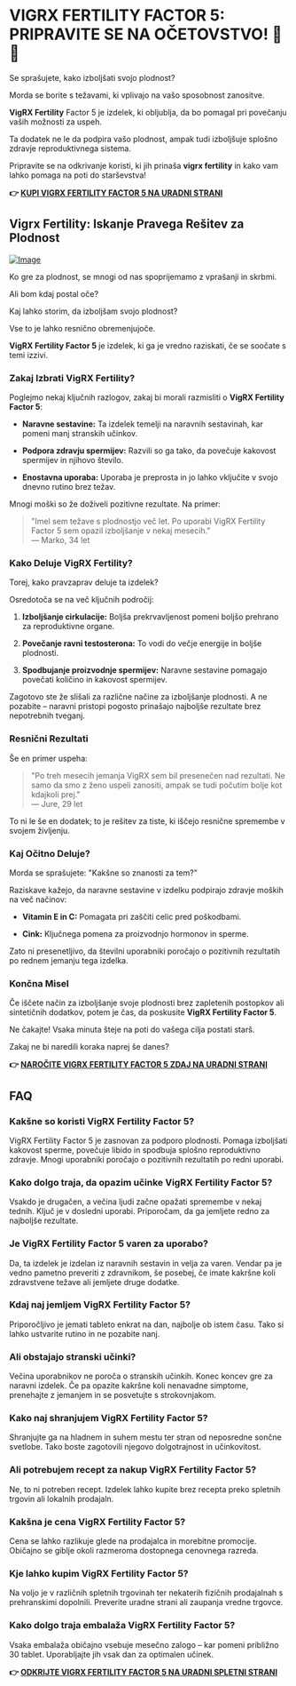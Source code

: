 # VIGRX FERTILITY FACTOR 5: PRIPRAVITE SE NA OČETOVSTVO! 👶✨

Se sprašujete, kako izboljšati svojo plodnost? 

Morda se borite s težavami, ki vplivajo na vašo sposobnost zanositve. 

**VigRX Fertility** Factor 5 je izdelek, ki obljublja, da bo pomagal pri povečanju vaših možnosti za uspeh. 

Ta dodatek ne le da podpira vašo plodnost, ampak tudi izboljšuje splošno zdravje reproduktivnega sistema. 

Pripravite se na odkrivanje koristi, ki jih prinaša **vigrx fertility** in kako vam lahko pomaga na poti do starševstva!



**👉 [KUPI VIGRX FERTILITY FACTOR 5 NA URADNI STRANI](https://gchaffi.com/f1oNiWpr)**

## Vigrx Fertility: Iskanje Pravega Rešitev za Plodnost

[![Image](https://www2.sellhealth.com/139/fertility-factor-5-3-1.jpg)](https://gchaffi.com/f1oNiWpr)

Ko gre za plodnost, se mnogi od nas spoprijemamo z vprašanji in skrbmi. 

Ali bom kdaj postal oče? 

Kaj lahko storim, da izboljšam svojo plodnost? 

Vse to je lahko resnično obremenjujoče. 

**VigRX Fertility Factor 5** je izdelek, ki ga je vredno raziskati, če se soočate s temi izzivi.

### Zakaj Izbrati VigRX Fertility?

Poglejmo nekaj ključnih razlogov, zakaj bi morali razmisliti o **VigRX Fertility Factor 5**:

- **Naravne sestavine:** Ta izdelek temelji na naravnih sestavinah, kar pomeni manj stranskih učinkov.
  
- **Podpora zdravju spermijev:** Razvili so ga tako, da povečuje kakovost spermijev in njihovo število.

- **Enostavna uporaba:** Uporaba je preprosta in jo lahko vključite v svojo dnevno rutino brez težav.

Mnogi moški so že doživeli pozitivne rezultate. Na primer:

> "Imel sem težave s plodnostjo več let. Po uporabi VigRX Fertility Factor 5 sem opazil izboljšanje v nekaj mesecih."  
> — Marko, 34 let

### Kako Deluje VigRX Fertility?

Torej, kako pravzaprav deluje ta izdelek? 

Osredotoča se na več ključnih področij:

1. **Izboljšanje cirkulacije:** Boljša prekrvavljenost pomeni boljšo prehrano za reproduktivne organe.
   
2. **Povečanje ravni testosterona:** To vodi do večje energije in boljše plodnosti.

3. **Spodbujanje proizvodnje spermijev:** Naravne sestavine pomagajo povečati količino in kakovost spermijev.

Zagotovo ste že slišali za različne načine za izboljšanje plodnosti. A ne pozabite – naravni pristopi pogosto prinašajo najboljše rezultate brez nepotrebnih tveganj.

### Resnični Rezultati

Še en primer uspeha:

> "Po treh mesecih jemanja VigRX sem bil presenečen nad rezultati. Ne samo da smo z ženo uspeli zanositi, ampak se tudi počutim bolje kot kdajkoli prej."  
> — Jure, 29 let

To ni le še en dodatek; to je rešitev za tiste, ki iščejo resnične spremembe v svojem življenju.

### Kaj Očitno Deluje?

Morda se sprašujete: "Kakšne so znanosti za tem?" 

Raziskave kažejo, da naravne sestavine v izdelku podpirajo zdravje moških na več načinov:

- **Vitamin E in C:** Pomagata pri zaščiti celic pred poškodbami.
  
- **Cink:** Ključnega pomena za proizvodnjo hormonov in sperme.

Zato ni presenetljivo, da številni uporabniki poročajo o pozitivnih rezultatih po rednem jemanju tega izdelka.

### Končna Misel

Če iščete način za izboljšanje svoje plodnosti brez zapletenih postopkov ali sintetičnih dodatkov, potem je čas, da poskusite **VigRX Fertility Factor 5**.

Ne čakajte! Vsaka minuta šteje na poti do vašega cilja postati starš. 

Zakaj ne bi naredili koraka naprej še danes?



**👉 [NAROČITE VIGRX FERTILITY FACTOR 5 ZDAJ NA URADNI STRANI](https://gchaffi.com/f1oNiWpr)**

## FAQ

### Kakšne so koristi VigRX Fertility Factor 5?
VigRX Fertility Factor 5 je zasnovan za podporo plodnosti. Pomaga izboljšati kakovost sperme, povečuje libido in spodbuja splošno reproduktivno zdravje. Mnogi uporabniki poročajo o pozitivnih rezultatih po redni uporabi.

### Kako dolgo traja, da opazim učinke VigRX Fertility Factor 5?
Vsakdo je drugačen, a večina ljudi začne opažati spremembe v nekaj tednih. Ključ je v dosledni uporabi. Priporočam, da ga jemljete redno za najboljše rezultate.

### Je VigRX Fertility Factor 5 varen za uporabo?
Da, ta izdelek je izdelan iz naravnih sestavin in velja za varen. Vendar pa je vedno pametno preveriti z zdravnikom, še posebej, če imate kakršne koli zdravstvene težave ali jemljete druge dodatke.

### Kdaj naj jemljem VigRX Fertility Factor 5?
Priporočljivo je jemati tableto enkrat na dan, najbolje ob istem času. Tako si lahko ustvarite rutino in ne pozabite nanj.

### Ali obstajajo stranski učinki?
Večina uporabnikov ne poroča o stranskih učinkih. Konec koncev gre za naravni izdelek. Če pa opazite kakršne koli nenavadne simptome, prenehajte z jemanjem in se posvetujte s strokovnjakom.

### Kako naj shranjujem VigRX Fertility Factor 5?
Shranjujte ga na hladnem in suhem mestu ter stran od neposredne sončne svetlobe. Tako boste zagotovili njegovo dolgotrajnost in učinkovitost.

### Ali potrebujem recept za nakup VigRX Fertility Factor 5?
Ne, to ni potreben recept. Izdelek lahko kupite brez recepta preko spletnih trgovin ali lokalnih prodajaln.

### Kakšna je cena VigRX Fertility Factor 5?
Cena se lahko razlikuje glede na prodajalca in morebitne promocije. Običajno se giblje okoli razmeroma dostopnega cenovnega razreda.

### Kje lahko kupim VigRX Fertility Factor 5?
Na voljo je v različnih spletnih trgovinah ter nekaterih fizičnih prodajalnah s prehranskimi dopolnili. Preverite uradne strani ali zaupanja vredne trgovce.

### Kako dolgo traja embalaža VigRX Fertility Factor 5?
Vsaka embalaža običajno vsebuje mesečno zalogo – kar pomeni približno 30 tablet. Uporabljajte jih vsak dan za optimalen učinek.



**👉 [ODKRIJTE VIGRX FERTILITY FACTOR 5 NA URADNI SPLETNI STRANI](https://gchaffi.com/f1oNiWpr)**